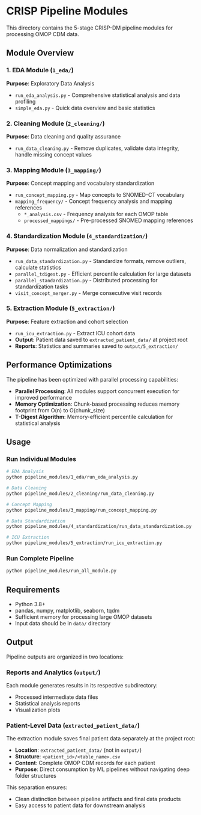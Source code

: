 # CRISP Pipeline Modules

This directory contains the 5-stage CRISP-DM pipeline modules for processing OMOP CDM data.

## Module Overview

### 1. EDA Module (`1_eda/`)
**Purpose**: Exploratory Data Analysis
- `run_eda_analysis.py` - Comprehensive statistical analysis and data profiling
- `simple_eda.py` - Quick data overview and basic statistics

### 2. Cleaning Module (`2_cleaning/`)
**Purpose**: Data cleaning and quality assurance
- `run_data_cleaning.py` - Remove duplicates, validate data integrity, handle missing concept values

### 3. Mapping Module (`3_mapping/`)
**Purpose**: Concept mapping and vocabulary standardization
- `run_concept_mapping.py` - Map concepts to SNOMED-CT vocabulary
- `mapping_frequency/` - Concept frequency analysis and mapping references
  - `*_analysis.csv` - Frequency analysis for each OMOP table
  - `processed_mappings/` - Pre-processed SNOMED mapping references

### 4. Standardization Module (`4_standardization/`)
**Purpose**: Data normalization and standardization
- `run_data_standardization.py` - Standardize formats, remove outliers, calculate statistics
- `parallel_tdigest.py` - Efficient percentile calculation for large datasets
- `parallel_standardization.py` - Distributed processing for standardization tasks
- `visit_concept_merger.py` - Merge consecutive visit records

### 5. Extraction Module (`5_extraction/`)
**Purpose**: Feature extraction and cohort selection
- `run_icu_extraction.py` - Extract ICU cohort data
- **Output**: Patient data saved to `extracted_patient_data/` at project root
- **Reports**: Statistics and summaries saved to `output/5_extraction/`

## Performance Optimizations

The pipeline has been optimized with parallel processing capabilities:
- **Parallel Processing**: All modules support concurrent execution for improved performance
- **Memory Optimization**: Chunk-based processing reduces memory footprint from O(n) to O(chunk_size)
- **T-Digest Algorithm**: Memory-efficient percentile calculation for statistical analysis

## Usage

### Run Individual Modules
```bash
# EDA Analysis
python pipeline_modules/1_eda/run_eda_analysis.py

# Data Cleaning
python pipeline_modules/2_cleaning/run_data_cleaning.py

# Concept Mapping
python pipeline_modules/3_mapping/run_concept_mapping.py

# Data Standardization
python pipeline_modules/4_standardization/run_data_standardization.py

# ICU Extraction
python pipeline_modules/5_extraction/run_icu_extraction.py
```

### Run Complete Pipeline
```bash
python pipeline_modules/run_all_module.py
```

## Requirements

- Python 3.8+
- pandas, numpy, matplotlib, seaborn, tqdm
- Sufficient memory for processing large OMOP datasets
- Input data should be in `data/` directory

## Output

Pipeline outputs are organized in two locations:

### Reports and Analytics (`output/`)
Each module generates results in its respective subdirectory:
- Processed intermediate data files
- Statistical analysis reports  
- Visualization plots

### Patient-Level Data (`extracted_patient_data/`)
The extraction module saves final patient data separately at the project root:
- **Location**: `extracted_patient_data/` (not in `output/`)
- **Structure**: `<patient_id>/<table_name>.csv`
- **Content**: Complete OMOP CDM records for each patient
- **Purpose**: Direct consumption by ML pipelines without navigating deep folder structures

This separation ensures:
- Clean distinction between pipeline artifacts and final data products
- Easy access to patient data for downstream analysis
